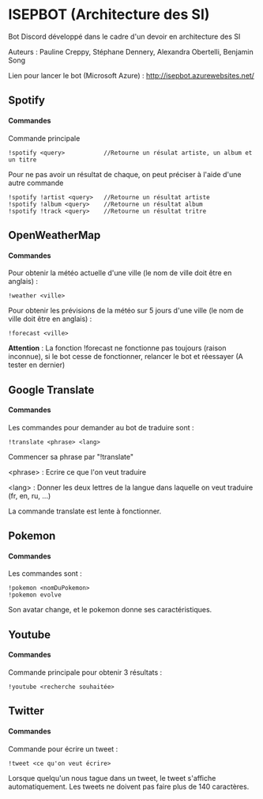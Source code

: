 ISEPBOT (Architecture des SI)
=================
Bot Discord développé dans le cadre d'un devoir en architecture des SI

Auteurs : Pauline Creppy, Stéphane Dennery, Alexandra Obertelli, Benjamin Song

Lien pour lancer le bot (Microsoft Azure) : http://isepbot.azurewebsites.net/

Spotify
----------
#### Commandes
Commande principale
```
!spotify <query>           //Retourne un résulat artiste, un album et un titre
```
Pour ne pas avoir un résultat de chaque, on peut préciser à l'aide d'une autre commande
```
!spotify !artist <query>   //Retourne un résultat artiste
!spotify !album <query>    //Retourne un résultat album
!spotify !track <query>    //Retourne un résultat tritre
```
OpenWeatherMap
----------
#### Commandes
Pour obtenir la météo actuelle d'une ville (le nom de ville doit être en anglais) : 
```
!weather <ville>           
```
Pour obtenir les prévisions de la météo sur 5 jours d'une ville (le nom de ville doit être en anglais) : 
```
!forecast <ville>           
```
**Attention** : La fonction !forecast ne fonctionne pas toujours (raison inconnue), si le bot cesse de fonctionner, relancer le bot et réessayer (A tester en dernier)

Google Translate
---------
#### Commandes
Les commandes pour demander au bot de traduire sont : 
```
!translate <phrase> <lang>         
```
Commencer sa phrase par "!translate"

\<phrase> : Ecrire ce que  l'on veut traduire

\<lang> : Donner les deux lettres de la langue dans laquelle on veut traduire (fr, en, ru, ...)

La commande translate est lente à fonctionner.

Pokemon
-------
#### Commandes
Les commandes sont : 
```
!pokemon <nomDuPokemon>
!pokemon evolve
```
Son avatar change, et le pokemon donne ses caractéristiques.

Youtube
-------
#### Commandes
Commande principale pour obtenir 3 résultats :
```
!youtube <recherche souhaitée>
```
Twitter
-------
#### Commandes
Commande pour écrire un tweet :
```
!tweet <ce qu'on veut écrire>
```
Lorsque quelqu'un nous tague dans un tweet, le tweet s'affiche automatiquement.
Les tweets ne doivent pas faire plus de 140 caractères.
